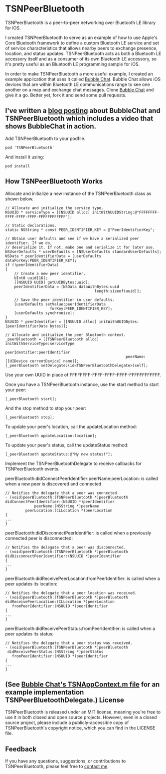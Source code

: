 TSNPeerBluetooth
================
TSNPeerBluetooth is a peer-to-peer networking over Bluetooth LE library for iOS.

I created TSNPeerBluetooth to serve as an example of how to use Apple's Core Bluetooth framework to define a custom Bluetooth LE service and set of service characteristics that allows nearby peers to exchange presence, location, and status updates. TSNPeerBluetooth acts as both a Bluetooth LE accessory itself and as a consumer of its own Bluetooth LE accessory, so it's pretty useful as an Bluetooth LE programming sample for iOS.


In order to make TSNPeerBluetooth a more useful example, I created an example application that uses it called [Bubble Chat](https://github.com/softwarenerd/BubbleChat). Bubble Chat allows iOS devices that are within Bluetooth LE communications range to see one another on a map and exchange chat messages. Clone [Bubble Chat](https://github.com/softwarenerd/BubbleChat) and give it a go. Better yet, fork it and send some pull requests.

I've written a [blog posting](http://www.softwarenerd.org/code/2015/4/16/bubble-chat-and-tsnpeerbluetooth-cocoapod) about BubbleChat and TSNPeerBluetooth which includes a video that shows BubbleChat in action.
----------------------
Add TSNPeerBluetooth to your podfile.
```
pod 'TSNPeerBluetooth'
```
And install it using:
```
pod install
```
How TSNPeerBluetooth Works
--------------------------
Allocate and initialize a new instance of the TSNPeerBluetooth class as shown below.
```
// Allocate and initialize the service type.
NSUUID * serviceType = [[NSUUID alloc] initWithUUIDString:@"FFFFFFFF-FFFF-FFFF-FFFF-FFFFFFFFFFFF"];

// Static declarations.
static NSString * const PEER_IDENTIFIER_KEY = @"PeerIdentifierKey";
    
// Obtain user defaults and see if we have a serialized peer identifier. If we do,
// deserialize it. If not, make one and serialize it for later use.
NSUserDefaults * userDefaults = [NSUserDefaults standardUserDefaults];
NSData * peerIdentifierData = [userDefaults dataForKey:PEER_IDENTIFIER_KEY];
if (!peerIdentifierData)
{
    // Create a new peer identifier.
    UInt8 uuid[16];
    [[NSUUID UUID] getUUIDBytes:uuid];
    peerIdentifierData = [NSData dataWithBytes:uuid
                                        length:sizeof(uuid)];
    
    // Save the peer identifier in user defaults.
    [userDefaults setValue:peerIdentifierData
                    forKey:PEER_IDENTIFIER_KEY];
    [userDefaults synchronize];
}
NSUUID * peerIdentifier = [[NSUUID alloc] initWithUUIDBytes:[peerIdentifierData bytes]];

// Allocate and initialize the peer Bluetooth context.
_peerBluetooth = [[TSNPeerBluetooth alloc] initWithServiceType:serviceType
                                                peerIdentifier:peerIdentifier
                                                      peerName:[[UIDevice currentDevice] name]];
[_peerBluetooth setDelegate:(id<TSNPeerBluetoothDelegate>)self];
```
Use your own UUID in place of FFFFFFFF-FFFF-FFFF-FFFF-FFFFFFFFFFFF.

Once you have a TSNPeerBluetooth instance, use the start method to start your peer:
```
[_peerBluetooth start];
```
And the stop method to stop your peer:
```
[_peerBluetooth stop];
```
To update your peer's location, call the updateLocation method:
```
[_peerBluetooth updateLocation:location];
```
To update your peer's status, call the updateStatus method:
```
[_peerBluetooth updateStatus:@"My new status!"];
```
Implement the TSNPeerBluetoothDelegate to receive callbacks for TSNPeerBluetooth events.

peerBluetooth:didConnectPeerIdentifier:peerName:peerLocation: is called when a new peer is discovered and connected:
```
// Notifies the delegate that a peer was connected.
- (void)peerBluetooth:(TSNPeerBluetooth *)peerBluetooth
didConnectPeerIdentifier:(NSUUID *)peerIdentifier
             peerName:(NSString *)peerName
         peerLocation:(CLLocation *)peerLocation
{
...
}
```
peerBluetooth:didDisconnectPeerIdentifier: is called when a previously connected peer is disconnected:
```
// Notifies the delegate that a peer was disconnected.
- (void)peerBluetooth:(TSNPeerBluetooth *)peerBluetooth
didDisconnectPeerIdentifier:(NSUUID *)peerIdentifier
{
...
}
```
peerBluetooth:didReceivePeerLocation:fromPeerIdentifier: is called when a peer updates its location:
```
// Notifies the delegate that a peer location was received.
- (void)peerBluetooth:(TSNPeerBluetooth *)peerBluetooth
didReceivePeerLocation:(CLLocation *)peerLocation
   fromPeerIdentifier:(NSUUID *)peerIdentifier
{
...
}
```
peerBluetooth:didReceivePeerStatus:fromPeerIdentifier: is called when a peer updates its status:
```
// Notifies the delegate that a peer status was received.
- (void)peerBluetooth:(TSNPeerBluetooth *)peerBluetooth
 didReceivePeerStatus:(NSString *)peerStatus
   fromPeerIdentifier:(NSUUID *)peerIdentifier
{
...
}
```
(See [Bubble Chat's TSNAppContext.m file](https://github.com/softwarenerd/BubbleChat/blob/master/BubbleChat/Code/AppContext/TSNAppContext.m) for an example implementation TSNPeerBluetoothDelegate.)
License
-------
TSNPeerBluetooth is released under an MIT license, meaning you're free to use it in both closed and open source projects. However, even in a closed source project, please include a publicly-accessible copy of TSNPeerBluetooth's copyright notice, which you can find in the LICENSE file.

Feedback
--------
If you have any questions, suggestions, or contributions to TSNPeerBluetooth, please feel free to [contact me](mailto:brianlambert@softwarenerd.org).
